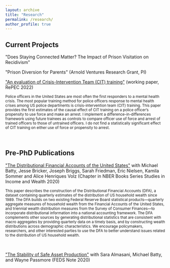 ```yaml
---
layout: archive
title: "Research"
permalink: /research/
author_profile: true
---
```

## Current Projects ##
"Does Staying Connected Matter? The Impact of Prison Visitation on Recidivism"<br/> 

"Prison Diversion for Parents" (Arnold Ventures Research Grant, PI) <br/> 

["An evaluation of Crisis-Intervention Team (CIT) training"](https://mpra.ub.uni-muenchen.de/114948/1/MPRA_paper_114948.pdf) (working paper, RePEC 2022)<br/> 

 <p><small>Police officers in the United States are most often the first responders to a mental health crisis. The most popular training method for police officers response to mental health crises among US police departments is crisis-intervention team (CIT) training. This paper provides the first estimates of the causal effect of CIT training on a police officer’s propensity to use force and make an arrest. I implement a difference-in-differences framework using future trainees as controls to compare officer use of force and arrest of trained officers to those of untrained officers. I do not find a statistically significant effect of CIT training on either use of force or propensity to arrest.</small></p><br/> 

## Pre-PhD Publications ##
["The Distributional Financial Accounts of the United States"](https://www.nber.org/books-and-chapters/measuring-distribution-and-mobility-income-and-wealth/distributional-financial-accounts-united-states) with Michael Batty, Jesse Bricker, Joseph Briggs, Sarah Friedman, Eric Nielsen, Kamila Sommer and Alice Henriques Volz (Chapter in NBER Books Series Studies in Income and Wealth 2020)<br/> 

 <p><small>This paper describes the construction of the Distributional Financial Accounts (DFA), a dataset containing quarterly estimates of the distribution of US household wealth since 1989. The DFA builds on two existing Federal Reserve Board statistical products—quarterly aggregate measures of household wealth from the Financial Accounts of the United States, and triennial wealth distribution measures from the Survey of Consumer Finances—to incorporate distributional information into a national accounting framework. The DFA complements other sources by generating distributional statistics that are consistent with macro aggregates by providing quarterly data on a timely basis, and by constructing wealth distributions across demographic characteristics. We encourage policymakers, researchers, and other interested parties to use the DFA to better understand issues related to the distribution of US household wealth.</small></p><br/> 

["The Stability of Safe Asset Production"](https://www.federalreserve.gov/econres/notes/feds-notes/the-stability-of-safe-asset-production-20201109.html#:~:text=A%20safe%20asset%20is%20a,especially%20during%20adverse%20systemic%20events.) with Sara Almasani, Michael Batty, and Wayne Passmore (FEDS Note 2020)
